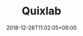 ---
title: "Quixlab"
date: 2018-12-28T11:02:05+06:00 
# type don't remove or customize
type : "docs"
---